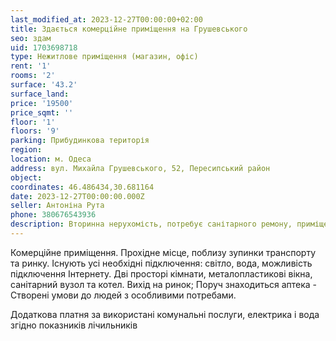 ```yaml
---
last_modified_at: 2023-12-27T00:00:00+02:00
title: Здається комерційне приміщення на Грушевського
seo: здам
uid: 1703698718
type: Нежитлове приміщення (магазин, офіс)
rent: '1'
rooms: '2'
surface: '43.2'
surface_land:
price: '19500'
price_sqmt: ''
floor: '1'
floors: '9'
parking: Прибудинкова територія
region:
location: м. Одеса
address: вул. Михайла Грушевського, 52, Пересипський район
object:
coordinates: 46.486434,30.681164
date: 2023-12-27T00:00:00.000Z
seller: Антоніна Рута
phone: 380676543936
description: Вторинна нерухомість, потребує санітарного ремону, приміщення придатне до використання
---
```


Комерційне приміщення. Прохідне місце, поблизу зупинки транспорту та ринку. Існують усі необхідні підключення: світло, вода, можливість підключення Інтернету. Дві просторі кімнати, металопластикові вікна, санітарний вузол та котел. Вихід на ринок; Поруч знаходиться аптека - Створені умови до людей з особливими потребами.

Додаткова платня за використані комунальні послуги, електрика і вода згідно показників лічильників
